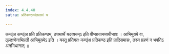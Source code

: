 ```yaml
---
index: 4.4.40
sutra: प्रतिकण्ठार्थललामं च

---
```

 कण्ठ्ंअ कण्ठ्ंअ प्रति प्रतिकण्ठम्, ठ्यथार्थे यदव्ययम्ऽ इति वीप्सायामव्ययीभावः । आभिमुख्ये वा, ठ्लक्षणेनाभिप्रती आभिमुख्येऽ इति । यस्तु प्रतिगतः कण्ठ्ंअ प्रतिकण्ठ इति प्रादिसमासः, तस्य ग्रहणं न भवतिऽ अनभिधानात् ॥